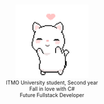 <div align="center">
	<img src="https://raw.githubusercontent.com/vixrant/vixrant/master/cat.gif" width="200" height="200">
</div>

<div align="center">
  <div>ITMO University student, Second year </div>
  <div>Fall in love with C#</div>
  <div>Future Fullstack Developer</div>
</div>

